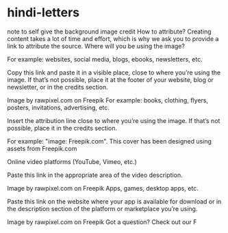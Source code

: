 # hindi-letters
 

note to self give the background image credit
How to attribute?
Creating content takes a lot of time and effort, which is why we ask you to provide a link to attribute the source. Where will you be using the image?

 
For example: websites, social media, blogs, ebooks, newsletters, etc.

Copy this link and paste it in a visible place, close to where you’re using the image. If that’s not possible, place it at the footer of your website, blog or newsletter, or in the credits section.

Image by rawpixel.com on Freepik 
For example: books, clothing, flyers, posters, invitations, advertising, etc.

Insert the attribution line close to where you’re using the image. If that’s not possible, place it in the credits section.

For example: "image: Freepik.com". This cover has been designed using assets from Freepik.com

 
Online video platforms (YouTube, Vimeo, etc.)

Paste this link in the appropriate area of the video description.

Image by rawpixel.com on Freepik
Apps, games, desktop apps, etc.

Paste this link on the website where your app is available for download or in the description section of the platform or marketplace you’re using.

Image by rawpixel.com on Freepik
Got a question? Check out our F
